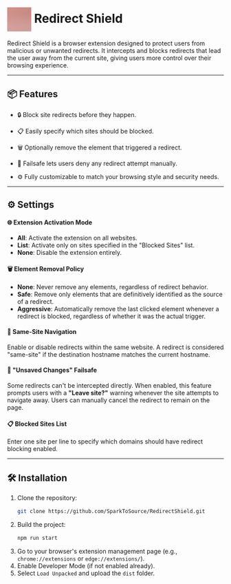 # <img src="src/popup/images/logo.svg" alt="RedirectShield Logo" style="height:2em; vertical-align:middle;"> Redirect Shield

Redirect Shield is a browser extension designed to protect users from malicious or unwanted redirects. It intercepts and blocks redirects that lead the user away from the current site, giving users more control over their browsing experience.

---

## 📦 Features

- 🔒 Block site redirects before they happen.

- 📋 Easily specify which sites should be blocked.

- 🗑️ Optionally remove the element that triggered a redirect.

- 🛑 Failsafe lets users deny any redirect attempt manually.

- ⚙️ Fully customizable to match your browsing style and security needs.

---

## ⚙️ Settings

#### 🌐 Extension Activation Mode
- **All**: Activate the extension on all websites.  
- **List**: Activate only on sites specified in the "Blocked Sites" list.  
- **None**: Disable the extension entirely.

#### 🗑️ Element Removal Policy

- **None**: Never remove any elements, regardless of redirect behavior.  
- **Safe**: Remove only elements that are definitively identified as the source of a redirect.  
- **Aggressive**: Automatically remove the last clicked element whenever a redirect is blocked, regardless of whether it was the actual trigger.

#### 🔄 Same-Site Navigation
Enable or disable redirects within the same website. A redirect is considered "same-site" if the destination hostname matches the current hostname.


#### 🛑 "Unsaved Changes" Failsafe 
Some redirects can't be intercepted directly. When enabled, this feature prompts users with a **"Leave site?"** warning whenever the site attempts to navigate away. Users can manually cancel the redirect to remain on the page.

#### 📋 Blocked Sites List
Enter one site per line to specify which domains should have redirect blocking enabled.

---

## 🛠️ Installation

1. Clone the repository:
   ```bash
   git clone https://github.com/SparkToSource/RedirectShield.git
2. Build the project:
   ```bash
   npm run start
3. Go to your browser's extension management page (e.g., `chrome://extensions` or `edge://extensions/`).
4. Enable Developer Mode (if not enabled already).
5. Select `Load Unpacked` and upload the `dist` folder.